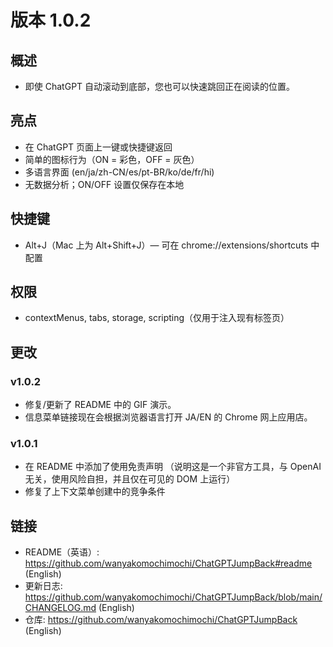 # 版本 1.0.2

## 概述

- 即使 ChatGPT 自动滚动到底部，您也可以快速跳回正在阅读的位置。

## 亮点

- 在 ChatGPT 页面上一键或快捷键返回
- 简单的图标行为（ON = 彩色，OFF = 灰色）
- 多语言界面 (en/ja/zh-CN/es/pt-BR/ko/de/fr/hi)
- 无数据分析；ON/OFF 设置仅保存在本地

## 快捷键

- Alt+J（Mac 上为 Alt+Shift+J）— 可在 chrome://extensions/shortcuts 中配置

## 权限

- contextMenus, tabs, storage, scripting（仅用于注入现有标签页）

## 更改

### v1.0.2

- 修复/更新了 README 中的 GIF 演示。
- 信息菜单链接现在会根据浏览器语言打开 JA/EN 的 Chrome 网上应用店。

### v1.0.1

- 在 README 中添加了使用免责声明
  （说明这是一个非官方工具，与 OpenAI 无关，使用风险自担，并且仅在可见的 DOM 上运行）
- 修复了上下文菜单创建中的竞争条件

## 链接

- README（英语）: https://github.com/wanyakomochimochi/ChatGPTJumpBack#readme (English)
- 更新日志: https://github.com/wanyakomochimochi/ChatGPTJumpBack/blob/main/CHANGELOG.md (English)
- 仓库: https://github.com/wanyakomochimochi/ChatGPTJumpBack (English)
